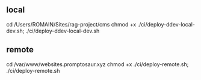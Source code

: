 ## local
cd /Users/ROMAIN/Sites/rag-project/cms
chmod +x ./ci/deploy-ddev-local-dev.sh; ./ci/deploy-ddev-local-dev.sh

## remote
cd /var/www/websites.promptosaur.xyz
chmod +x ./ci/deploy-remote.sh; ./ci/deploy-remote.sh